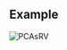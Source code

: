 ## Example


![PCAsRV](https://github.com/Barquena/Master-Thesis/assets/90822097/a3960c2c-ece9-4bd5-846c-5a5a164e58b5)
